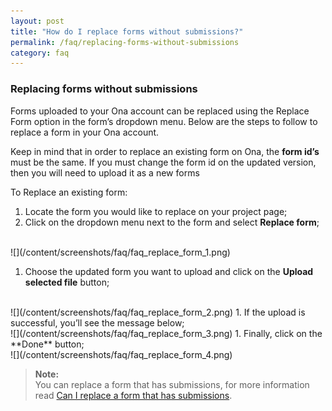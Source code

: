 ```yaml
---
layout: post
title: "How do I replace forms without submissions?"
permalink: /faq/replacing-forms-without-submissions
category: faq
---
```


### Replacing forms without submissions

Forms uploaded to your Ona account can be replaced using the Replace Form option in the form’s dropdown menu.  Below are the steps to follow to replace a form in your Ona account.  

Keep in mind that in order to replace an existing form on Ona, the **form id’s** must be the same.  If you must change the form id on the updated version, then you will need to upload it as a new forms

To Replace an existing form: 

1. Locate the form you would like to replace on your project page;
1. Click on the dropdown menu next to the form and select **Replace form**;
<br/>
![](/content/screenshots/faq/faq_replace_form_1.png)

1. Choose the updated form you want to upload and click on the **Upload selected file** button;
<br/>
![](/content/screenshots/faq/faq_replace_form_2.png)
1. If the upload is successful, you’ll see the message below;
<br/>
![](/content/screenshots/faq/faq_replace_form_3.png)
1. Finally, click on the **Done** button;
<br/>                                                                                                                                                                                                                                                                                                                                                                                                                                                                                                                                                                                                                                                                                                                                                                                                                                                                                                                                                                                                                                                                                                                                                                                                                                                                                                                                                                                                                                                                                                                                                                                                                                                                                                                                                                                                                                                                                                                                                                                                                                                                                                                                                                                                                                                                                                                                                                                                                                                                                                                                                                                                                                                                                                                        
![](/content/screenshots/faq/faq_replace_form_4.png)

>**Note:**<br/>
You can replace a form that has submissions, for more information read [Can I replace a form that has submissions](/topics/replace-form-that-has-submissions/).





